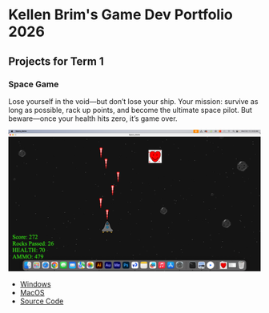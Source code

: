 # Kellen Brim's Game Dev Portfolio 2026

## Projects for Term 1

### Space Game

Lose yourself in the void—but don’t lose your ship. Your mission: survive as long as possible, rack up points, and become the ultimate space pilot. But beware—once your health hits zero, it’s game over.

![Running Game](https://github.com/KBB774/GameDevPortfolio/blob/main/images/SpaceGame01.png?raw=true)

* [Windows](https://github.com/KBB774/GameDevPortfolio/blob/main/src/SpaceGame/windows-amd64.zip)
* [MacOS](https://github.com/KBB774/GameDevPortfolio/blob/main/src/SpaceGame/macos-x86_64.zip)
* [Source Code](https://github.com/KBB774/GameDevPortfolio/tree/main/src/SpaceGame)
